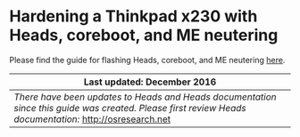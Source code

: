 # Hardening a Thinkpad x230 with Heads, coreboot, and ME neutering

Please find the guide for flashing Heads, coreboot, and ME neutering [here](https://github.com/mfc/flashing-docs/blob/master/walkthrough%20for%20flashing%20heads%20on%20an%20x230.md).

|Last updated: December 2016| 
|-----------------------|
| *There have been updates to Heads and Heads documentation since this guide was created. Please first review Heads documentation:* http://osresearch.net |
